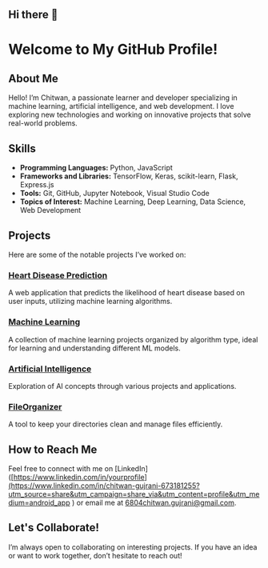 ## Hi there 👋

# Welcome to My GitHub Profile!

## About Me
Hello! I’m Chitwan, a passionate learner and developer specializing in machine learning, artificial intelligence, and web development. I love exploring new technologies and working on innovative projects that solve real-world problems.

## Skills
- **Programming Languages:** Python, JavaScript
- **Frameworks and Libraries:** TensorFlow, Keras, scikit-learn, Flask, Express.js
- **Tools:** Git, GitHub, Jupyter Notebook, Visual Studio Code
- **Topics of Interest:** Machine Learning, Deep Learning, Data Science, Web Development

## Projects
Here are some of the notable projects I’ve worked on:

### [Heart Disease Prediction](https://github.com/chitwan6804/Heart-Disease-Prediction)
A web application that predicts the likelihood of heart disease based on user inputs, utilizing machine learning algorithms.

### [Machine Learning](https://github.com/chitwan6804/Machine_Learning)
A collection of machine learning projects organized by algorithm type, ideal for learning and understanding different ML models.

### [Artificial Intelligence](https://github.com/chitwan6804/Artificial-Intelligence)
Exploration of AI concepts through various projects and applications.

### [FileOrganizer](https://github.com/chitwan6804/FileOrganizer)
A tool to keep your directories clean and manage files efficiently.

## How to Reach Me
Feel free to connect with me on [LinkedIn]([https://www.linkedin.com/in/yourprofile](https://www.linkedin.com/in/chitwan-gujrani-673181255?utm_source=share&utm_campaign=share_via&utm_content=profile&utm_medium=android_app ) or email me at [6804chitwan.gujrani@gmail.com](mailto:6804chitwan.gujrani@gmail.com).

## Let's Collaborate!
I’m always open to collaborating on interesting projects. If you have an idea or want to work together, don’t hesitate to reach out!


<!--
**chitwan6804/chitwan6804** is a ✨ _special_ ✨ repository because its `README.md` (this file) appears on your GitHub profile.

Here are some ideas to get you started:

- 🔭 I’m currently working on ...
- 🌱 I’m currently learning ...
- 👯 I’m looking to collaborate on ...
- 🤔 I’m looking for help with ...
- 💬 Ask me about ...
- 📫 How to reach me: ...
- 😄 Pronouns: ...
- ⚡ Fun fact: ...
-->
